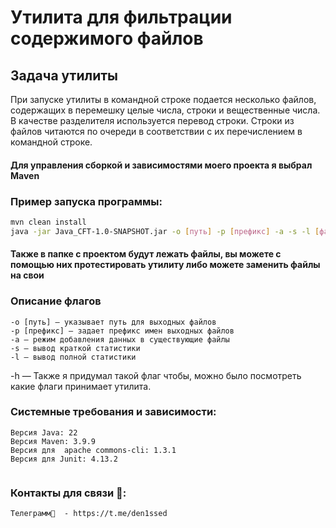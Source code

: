 # Утилита для фильтрации содержимого файлов

## Задача утилиты

При запуске утилиты в командной строке подается несколько файлов, содержащих в перемешку целые числа, строки и вещественные числа. В качестве разделителя используется перевод строки. Строки из файлов читаются по очереди в соответствии с их перечислением в командной строке.

<h4>Для управления сборкой и зависимостями моего проекта я выбрал Maven </h4>

### Пример запуска программы:

```bash
mvn clean install 
java -jar Java_CFT-1.0-SNAPSHOT.jar -o [путь] -p [префикс] -a -s -l [файлы...]
```

<h4>Также в папке с проектом будут лежать файлы, вы можете с помощью них протестировать утилиту либо можете заменить файлы на свои </h4>

### Описание флагов
```
-o [путь] — указывает путь для выходных файлов
-p [префикс] — задает префикс имен выходных файлов
-a — режим добавления данных в существующие файлы
-s — вывод краткой статистики
-l — вывод полной статистики
```
-h — Также я придумал такой флаг чтобы, можно было посмотреть какие флаги принимает утилита.

### Системные требования и зависимости:
```
Версия Java: 22 
Версия Maven: 3.9.9 
Версия для  apache commons-cli: 1.3.1
Версия для Junit: 4.13.2
 
```

### Контакты для связи 📱:
```
Телеграмм📱  - https://t.me/den1ssed
```
